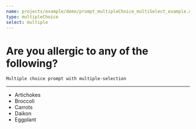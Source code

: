 ```yaml
---
name: projects/example/demo/prompt_multipleChoice_multiSelect_example.md
type: multipleChoice
select: multiple
---
```


# Are you allergic to any of the following?

`Multiple choice prompt with multiple-selection`

---

- Artichokes
- Broccoli
- Carrots
- Daikon
- Eggplant
